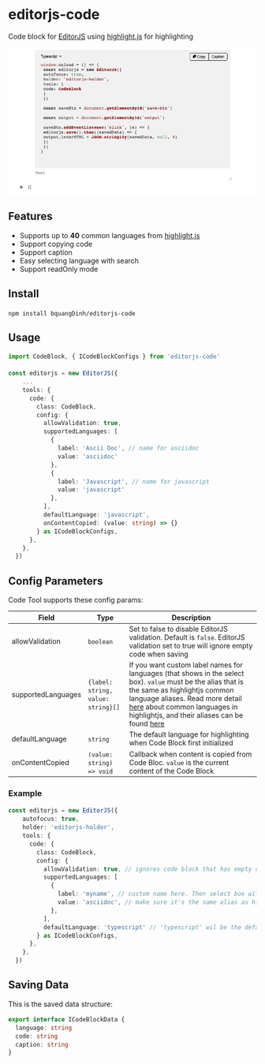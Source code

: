 # editorjs-code
Code block for [EditorJS](https://editorjs.io/) using [highlight.js](https://highlightjs.org/) for highlighting

![](https://github.com/bquangDinh/editorjs-code/blob/main/imgs/preview.png)

## Features
- Supports up to **40** common languages from [highlight.js](https://highlightjs.org/)
- Support copying code
- Support caption
- Easy selecting language with search
- Support readOnly mode

## Install
`
npm install bquangDinh/editorjs-code
`
## Usage
```ts
import CodeBlock, { ICodeBlockConfigs } from 'editorjs-code'

const editorjs = new EditorJS({
    ...
    tools: {
      code: {
        class: CodeBlock,
        config: {
          allowValidation: true,
          supportedLanguages: [
            {
              label: 'Ascii Doc', // name for asciidoc
              value: 'asciidoc'
            },
            {
              label: 'Javascript', // name for javascript
              value: 'javascript'
            },
          ],
          defaultLanguage: 'javascript',
          onContentCopied: (value: string) => {}
        } as ICodeBlockConfigs,
      },
    },
  })
```

## Config Parameters

Code Tool supports these config params:

| Field | Type        | Description         |
| ----- | ----------- | ------------------- |
| allowValidation | `boolean` | Set to false to disable EditorJS validation. Default is `false`. EditorJS validation set to true will ignore empty code when saving |
| supportedLanguages | `{label: string, value: string}[]` | If you want custom label names for languages (that shows in the select box). `value` must be the alias that is the same as highlightjs common language aliases. Read more detail [here](https://highlightjs.org/download/) about common languages in highlightjs, and their aliases can be found [here](https://github.com/highlightjs/highlight.js/blob/main/SUPPORTED_LANGUAGES.md) |
| defaultLanguage | `string` | The default language for highlighting when Code Block first initialized |
| onContentCopied | `(value: string) => void` | Callback when content is copied from Code Bloc. `value` is the current content of the Code Block |

### Example
```ts
const editorjs = new EditorJS({
    autofocus: true,
    holder: 'editorjs-holder',
    tools: {
      code: {
        class: CodeBlock,
        config: {
          allowValidation: true, // ignores code block that has empty code when saving
          supportedLanguages: [
            {
              label: 'myname', // custom name here. Then select box will show 'myname' for ascii instead of 'Ascii Doc'
              value: 'asciidoc', // make sure it's the same alias as highlightjs common language alias
            },
          ],
          defaultLanguage: 'typescript' // 'typescript' wil be the default when EditorJS first initialized
        } as ICodeBlockConfigs,
      },
    },
  })
```
## Saving Data

This is the saved data structure:

```ts
export interface ICodeBlockData {
  language: string
  code: string
  caption: string
}
```
